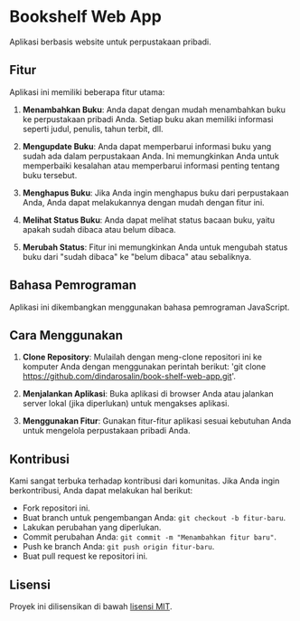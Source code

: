 # Bookshelf Web App

Aplikasi berbasis website untuk perpustakaan pribadi.

## Fitur

Aplikasi ini memiliki beberapa fitur utama:

1. **Menambahkan Buku**: Anda dapat dengan mudah menambahkan buku ke perpustakaan pribadi Anda. Setiap buku akan memiliki informasi seperti judul, penulis, tahun terbit, dll.

2. **Mengupdate Buku**: Anda dapat memperbarui informasi buku yang sudah ada dalam perpustakaan Anda. Ini memungkinkan Anda untuk memperbaiki kesalahan atau memperbarui informasi penting tentang buku tersebut.

3. **Menghapus Buku**: Jika Anda ingin menghapus buku dari perpustakaan Anda, Anda dapat melakukannya dengan mudah dengan fitur ini.

4. **Melihat Status Buku**: Anda dapat melihat status bacaan buku, yaitu apakah sudah dibaca atau belum dibaca.

5. **Merubah Status**: Fitur ini memungkinkan Anda untuk mengubah status buku dari "sudah dibaca" ke "belum dibaca" atau sebaliknya.

## Bahasa Pemrograman

Aplikasi ini dikembangkan menggunakan bahasa pemrograman JavaScript.

## Cara Menggunakan

1. **Clone Repository**: Mulailah dengan meng-clone repositori ini ke komputer Anda dengan menggunakan perintah berikut:
 'git clone https://github.com/dindarosalin/book-shelf-web-app.git'.
2. **Menjalankan Aplikasi**: Buka aplikasi di browser Anda atau jalankan server lokal (jika diperlukan) untuk mengakses aplikasi.

3. **Menggunakan Fitur**: Gunakan fitur-fitur aplikasi sesuai kebutuhan Anda untuk mengelola perpustakaan pribadi Anda.

## Kontribusi

Kami sangat terbuka terhadap kontribusi dari komunitas. Jika Anda ingin berkontribusi, Anda dapat melakukan hal berikut:

- Fork repositori ini.
- Buat branch untuk pengembangan Anda: `git checkout -b fitur-baru`.
- Lakukan perubahan yang diperlukan.
- Commit perubahan Anda: `git commit -m "Menambahkan fitur baru"`.
- Push ke branch Anda: `git push origin fitur-baru`.
- Buat pull request ke repositori ini.

## Lisensi

Proyek ini dilisensikan di bawah [lisensi MIT](LICENSE).
